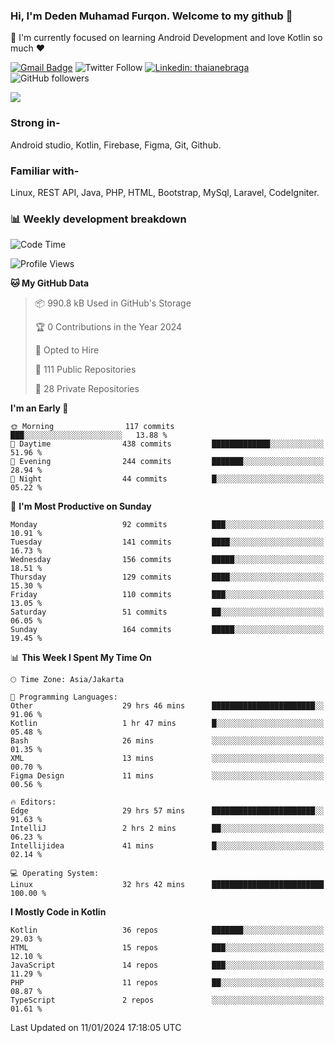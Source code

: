 ### Hi, I'm Deden Muhamad Furqon. Welcome to my github 👋

<!--
**furqoncreative/furqoncreative** is a ✨ _special_ ✨ repository because its `README.md` (this file) appears on your GitHub profile.

Here are some ideas to get you started:

- 🔭 I’m currently working on ...
- 👯 I’m looking to collaborate on ...
- 🤔 I’m looking for help with ...
- 💬 Ask me about ...
- 📫 How to reach me: ...
- 😄 Pronouns: ...
- ⚡ Fun fact: ...
-->

  🌱 I'm currently focused on learning Android Development and love Kotlin so much ❤ 

[![Gmail Badge](https://img.shields.io/badge/-furqoncreative24@gmail.com-c14438?style=flat-square&logo=Gmail&logoColor=white&link=mailto:furqoncreative24@gmail.com)](mailto:furqoncreative24@gmail.com)
![Twitter Follow](https://img.shields.io/twitter/follow/furqoncreative?label=Follow)
[![Linkedin: thaianebraga](https://img.shields.io/badge/-Deden_Muhamad_Furqon-blue?style=flat-square&logo=Linkedin&logoColor=white&link=https://www.linkedin.com/in/anmol-p-singh/)](https://www.linkedin.com/in/furqoncreative/)
![GitHub followers](https://img.shields.io/github/followers/furqoncreative?label=Follow&style=social)

<img src="https://github-readme-stats.sera5-dev.vercel.app/api?username=furqoncreative&hide=stars&show_icons=true&count_private=true&include_all_commits=true&title_color=#008080&icon_color=#008080&hide_border=true" width="">

### Strong in-

Android studio, Kotlin, Firebase, Figma, Git, Github.

### Familiar with-
Linux, REST API, Java, PHP, HTML, Bootstrap, MySql, Laravel, CodeIgniter.

### 📊 Weekly development breakdown

<!--START_SECTION:waka-->
![Code Time](http://img.shields.io/badge/Code%20Time-1%2C717%20hrs%2056%20mins-blue)

![Profile Views](http://img.shields.io/badge/Profile%20Views-0-blue)

**🐱 My GitHub Data** 

> 📦 990.8 kB Used in GitHub's Storage 
 > 
> 🏆 0 Contributions in the Year 2024
 > 
> 💼 Opted to Hire
 > 
> 📜 111 Public Repositories 
 > 
> 🔑 28 Private Repositories 
 > 
**I'm an Early 🐤** 

```text
🌞 Morning                117 commits         ███░░░░░░░░░░░░░░░░░░░░░░   13.88 % 
🌆 Daytime                438 commits         █████████████░░░░░░░░░░░░   51.96 % 
🌃 Evening                244 commits         ███████░░░░░░░░░░░░░░░░░░   28.94 % 
🌙 Night                  44 commits          █░░░░░░░░░░░░░░░░░░░░░░░░   05.22 % 
```
📅 **I'm Most Productive on Sunday** 

```text
Monday                   92 commits          ███░░░░░░░░░░░░░░░░░░░░░░   10.91 % 
Tuesday                  141 commits         ████░░░░░░░░░░░░░░░░░░░░░   16.73 % 
Wednesday                156 commits         █████░░░░░░░░░░░░░░░░░░░░   18.51 % 
Thursday                 129 commits         ████░░░░░░░░░░░░░░░░░░░░░   15.30 % 
Friday                   110 commits         ███░░░░░░░░░░░░░░░░░░░░░░   13.05 % 
Saturday                 51 commits          ██░░░░░░░░░░░░░░░░░░░░░░░   06.05 % 
Sunday                   164 commits         █████░░░░░░░░░░░░░░░░░░░░   19.45 % 
```


📊 **This Week I Spent My Time On** 

```text
🕑︎ Time Zone: Asia/Jakarta

💬 Programming Languages: 
Other                    29 hrs 46 mins      ███████████████████████░░   91.06 % 
Kotlin                   1 hr 47 mins        █░░░░░░░░░░░░░░░░░░░░░░░░   05.48 % 
Bash                     26 mins             ░░░░░░░░░░░░░░░░░░░░░░░░░   01.35 % 
XML                      13 mins             ░░░░░░░░░░░░░░░░░░░░░░░░░   00.70 % 
Figma Design             11 mins             ░░░░░░░░░░░░░░░░░░░░░░░░░   00.56 % 

🔥 Editors: 
Edge                     29 hrs 57 mins      ███████████████████████░░   91.63 % 
IntelliJ                 2 hrs 2 mins        ██░░░░░░░░░░░░░░░░░░░░░░░   06.23 % 
Intellijidea             41 mins             █░░░░░░░░░░░░░░░░░░░░░░░░   02.14 % 

💻 Operating System: 
Linux                    32 hrs 42 mins      █████████████████████████   100.00 % 
```

**I Mostly Code in Kotlin** 

```text
Kotlin                   36 repos            ███████░░░░░░░░░░░░░░░░░░   29.03 % 
HTML                     15 repos            ███░░░░░░░░░░░░░░░░░░░░░░   12.10 % 
JavaScript               14 repos            ███░░░░░░░░░░░░░░░░░░░░░░   11.29 % 
PHP                      11 repos            ██░░░░░░░░░░░░░░░░░░░░░░░   08.87 % 
TypeScript               2 repos             ░░░░░░░░░░░░░░░░░░░░░░░░░   01.61 % 
```




 Last Updated on 11/01/2024 17:18:05 UTC
<!--END_SECTION:waka-->
